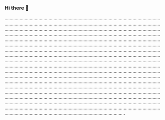 ### Hi there 👋

........................................................................................................................................................................................................................................................................................................................................................................................................................................................................................................................................................................................................................................................................................................................................................................................................................................................................................................................................................................................................................................................................................................................................................................................................................................................................................................................................................................................................................................................................................................................................................................................................................................................................................................................................................................................................................................................................................................................................................................................................................................................................................................................................................................................................................................................................................................................................................................................................................